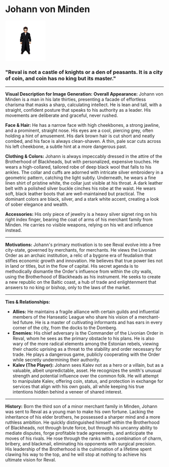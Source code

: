 # Johann von Minden

![](./johann_von_minden.gif)

### "Reval is not a castle of knights or a den of peasants. It is a city of coin, and coin has no king but its master."

---

**Visual Description for Image Generation:**
**Overall Appearance:** Johann von Minden is a man in his late thirties, presenting a facade of effortless charisma that masks a sharp, calculating intellect. He is lean and tall, with a straight, confident posture that speaks to his authority as a leader. His movements are deliberate and graceful, never rushed.

**Face & Hair:** He has a narrow face with high cheekbones, a strong jawline, and a prominent, straight nose. His eyes are a cool, piercing grey, often holding a hint of amusement. His dark brown hair is cut short and neatly combed, and his face is always clean-shaven. A thin, pale scar cuts across his left cheekbone, a subtle hint at a more dangerous past.

**Clothing & Colors:** Johann is always impeccably dressed in the attire of the Brotherhood of Blackheads, but with personalized, expensive touches. He wears a high-collared, tailored robe of deep black wool that falls to his ankles. The collar and cuffs are adorned with intricate silver embroidery in a geometric pattern, catching the light subtly. Underneath, he wears a fine linen shirt of pristine white, the collar just visible at his throat. A dark leather belt with a polished silver buckle cinches his robe at the waist. He wears soft, black leather boots that are well-maintained but practical. The dominant colors are black, silver, and a stark white accent, creating a look of sober elegance and wealth.

**Accessories:** His only piece of jewelry is a heavy silver signet ring on his right index finger, bearing the coat of arms of his merchant family from Minden. He carries no visible weapons, relying on his wit and influence instead.

---

**Motivations:**
Johann's primary motivation is to see Reval evolve into a free city-state, governed by merchants, for merchants. He views the Livonian Order as an archaic institution, a relic of a bygone era of feudalism that stifles economic growth and innovation. He believes that true power lies not in land or titles, but in the flow of capital. His secret agenda is to methodically dismantle the Order's influence from within the city walls, using the Brotherhood of Blackheads as his instrument. He seeks to create a new republic on the Baltic coast, a hub of trade and enlightenment that answers to no king or bishop, only to the laws of the market.

---

**Ties & Relationships:**
- **Allies:** He maintains a fragile alliance with certain guilds and influential members of the Hanseatic League who share his vision of a merchant-led future. He is a master of cultivating informants and has ears in every corner of the city, from the docks to the Domberg.
- **Enemies:** His chief adversary is the Commander of the Livonian Order in Reval, whom he sees as the primary obstacle to his plans. He is also wary of the more radical elements among the Estonian rebels, viewing their chaotic uprising as a threat to the stability and order necessary for trade. He plays a dangerous game, publicly cooperating with the Order while secretly undermining their authority.
- **Kalev (The Player):** Johann sees Kalev not as a hero or a villain, but as a valuable, albeit unpredictable, asset. He recognizes the smith's unusual strength and potential influence over the common folk. He will attempt to manipulate Kalev, offering coin, status, and protection in exchange for services that align with his own goals, all while keeping his true intentions hidden behind a veneer of shared interest.

---

**History:**
Born the third son of a minor merchant family in Minden, Johann was sent to Reval as a young man to make his own fortune. Lacking the inheritance of his elder brothers, he possessed a sharper mind and a more ruthless ambition. He quickly distinguished himself within the Brotherhood of Blackheads, not through brute force, but through his uncanny ability to mediate disputes, forge profitable trade agreements, and anticipate the moves of his rivals. He rose through the ranks with a combination of charm, bribery, and blackmail, eliminating his opponents with surgical precision. His leadership of the Brotherhood is the culmination of a lifetime spent clawing his way to the top, and he will stop at nothing to achieve his ultimate vision for Reval.
